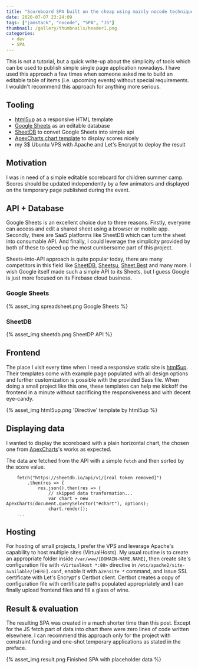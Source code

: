 ```yaml
---
title: "Scoreboard SPA built on the cheap using mainly nocode techniques in 2 hours"
date: 2020-07-07 23:24:09
tags: ["jamstack", "nocode", "SPA", "JS"]
thumbnail: /gallery/thumbnails/header1.png
categories:
  - dev
  - SPA
---
```


This is not a tutorial, but a quick write-up about the simplicity of tools which can be used to publish simple single page application nowadays. I have used this approach a few times when someone asked me to build an editable table of items (i.e. upcoming events) without special requirements. I wouldn't recommend this approach for anything more serious.

## Tooling

- [html5up](https://html5up.net/) as a responsive HTML template
- [Google Sheets](https://www.google.com/sheets/about/) as an editable database
- [SheetDB](https://sheetdb.io/) to convet Google Sheets into simple api
- [ApexCharts chart template](https://apexcharts.com) to display scores nicely
- my 3\$ Ubuntu VPS with Apache and Let's Encrypt to deploy the result

## Motivation

I was in need of a simple editable scoreboard for children summer camp. Scores should be updated independently by a few animators and displayed on the temporary page published during the event.

## API + Database

Google Sheets is an excellent choice due to three reasons. Firstly, everyone can access and edit a shared sheet using a browser or mobile app. Secondly, there are SaaS platforms like SheetDB which can turn the sheet into consumable API. And finally, I could leverage the simplicity provided by both of these to speed up the most cumbersome part of this project.

Sheets-into-API approach is quite popular today, there are many competitors in this field like [SheetDB](https://sheetdb.io/), [Sheetsu](https://sheetsu.com/), [Sheet.Best](https://sheet.best/) and many more. I wish Google itself made such a simple API to its Sheets, but I guess Google is just more focused on its Firebase cloud business.

### Google Sheets

{% asset_img spreadsheet.png Google Sheets %}

### SheetDB

{% asset_img sheetdb.png SheetDP API %}

## Frontend

The place I visit every time when I need a responsive static site is [html5up](https://html5up.net/). Their templates come with example page populated with all design options and further customization is possible with the provided Sass file. When doing a small project like this one, these templates can help me kickoff the frontend in a minute without sacrificing the responsiveness and with decent eye-candy.

{% asset_img html5up.png 'Directive' template by html5up %}

## Displaying data

I wanted to display the scoreboard with a plain horizontal chart, the chosen one from [ApexCharts](https://apexcharts.com)'s works as expected.

The data are fetched from the API with a simple `fetch` and then sorted by the score value.

```JS
    fetch("https://sheetdb.io/api/v1/[real token removed]")
        .then(res => {
            res.json().then(res => {
                // skipped data tranformation...
                var chart = new ApexCharts(document.querySelector("#chart"), options);
                chart.render();
    ...

```

## Hosting

For hosting of small projects, I prefer the VPS and leverage Apache's capability to host multiple sites (VirtualHosts). My usual routine is to create an appropriate folder inside `/var/www/[DOMAIN-NAME.NAME]`, then create site's configuration file with `<VirtualHost *:80>` directive in `/etc/apache2/site-available/[HERE].conf`, enable it with `a2ensite *` command, and issue SSL certificate with Let's Encrypt's Certbot client. Certbot creates a copy of configuration file with certificate paths populated appropriately and I can finally upload frontend files and fill a glass of wine.

## Result & evaluation

The resulting SPA was created in a much shorter time than this post. Except for the JS fetch part of data into chart there were zero lines of code written elsewhere. I can recommend this approach only for the project with constraint funding and one-shot temporary applications as stated in the preface.

{% asset_img result.png Finished SPA with placeholder data %}